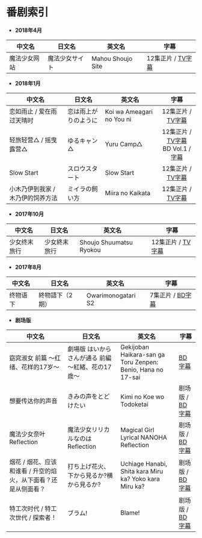 # 番剧索引

- **2018年4月**

| 中文名 | 日文名 | 英文名 | 字幕 |
| ---- | ---- | ---- | ---- |
| 魔法少女网站 | 魔法少女サイト | Mahou Shoujo Site | 12集正片 / [TV字幕](https://github.com/Nekomoekissaten-SUB/Mahou-Shoujo-Site) |

- **2018年1月**

| 中文名 | 日文名 | 英文名 | 字幕 |
| ---- | ---- | ---- | :----: |
| 恋如雨止 / 爱在雨过天晴时 | 恋は雨上がりのように | Koi wa Ameagari no You ni | 12集正片 / [TV字幕](https://github.com/Nekomoekissaten-SUB/Koi-wa-Ameagari-no-You-ni) |
| 轻旅轻营△ / 摇曳露营△ | ゆるキャン△ | Yuru Camp△ |  12集正片 / [TV字幕](https://github.com/Nekomoekissaten-SUB/Yuru-Camp)<br>BD Vol.1 / [字幕](https://github.com/Nekomoekissaten-SUB/Yuru-Camp-BD)|
| Slow Start | スロウスタート | Slow Start |  12集正片 / [TV字幕](https://github.com/Nekomoekissaten-SUB/Slow-Start) |
| 小木乃伊到我家 / 木乃伊的饲养方法 | ミイラの飼い方 | Miira no Kaikata | 12集正片 / [TV字幕](https://github.com/Nekomoekissaten-SUB/Miira-no-Kaikata) |

- **2017年10月**

| 中文名 | 日文名 | 英文名 | 字幕 |
| ---- | ---- | ---- | ---- |
| 少女终末旅行 | 少女終末旅行 | Shoujo Shuumatsu Ryokou | 12集正片 / [TV字幕](https://github.com/Nekomoekissaten-SUB/Girls-Last-Tour) |


- **2017年8月**

| 中文名 | 日文名 | 英文名 | 字幕 |
| ---- | ---- | ---- |  ---- |
| 终物语 下 | 終物語下（2期） | Owarimonogatari S2 | 7集正片 / [BD字幕](https://github.com/Nekomoekissaten-SUB/Owarimonogatari-S2) |

- **剧场版**

| 中文名 | 日文名 | 英文名 | 字幕 |
| ---- | ---- | ---- |  ---- |
| 窈窕淑女 前篇 ～红绪、花样的17岁～ | 劇場版 はいからさんが通る 前編 〜紅緒、花の17歳〜 | Gekijoban Haikara-san ga Toru Zenpen: Benio, Hana no 17-sai |  [BD字幕](https://github.com/Nekomoekissaten-SUB/Haikara-san-ga-Tooru) |
| 想要传达你的声音 | きみの声をとどけたい | Kimi no Koe wo Todoketai |  剧场版 / [BD字幕](https://github.com/Nekomoekissaten-SUB/Kimi-no-koe-wo-todoketai) |
| 魔法少女奈叶 Reflection | 魔法少女リリカルなのは Reflection | Magical Girl Lyrical NANOHA Reflection | 剧场版 / [BD字幕](https://github.com/Nekomoekissaten-SUB/Magical-Girl-Lyrical-NANOHA-Reflection) |
| 烟花 / 烟花、应该和谁看 / 升空的焰火，从下面看？还是从侧面看？ | 打ち上げ花火、下から見るか?横から見るか? | Uchiage Hanabi, Shita kara Miru ka? Yoko kara Miru ka?| 剧场版 / [BD字幕](https://github.com/Nekomoekissaten-SUB/Uchiage-Hanabi) |
| 特工次时代 / 特工次世代 / 探索者！ | ブラム! | Blame! |  剧场版 / [BD字幕](https://github.com/Nekomoekissaten-SUB/Blame) |